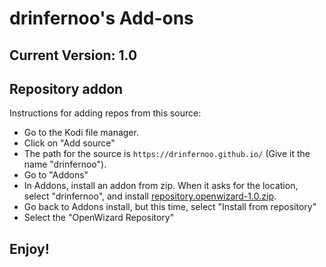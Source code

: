 # drinfernoo's Add-ons
## Current Version: 1.0

## Repository addon

Instructions for adding repos from this source:

<p align="right">
  <ul>
    <li>Go to the Kodi file manager.</li>
    <li>Click on "Add source"</li>
    <li>The path for the source is <code>https://drinfernoo.github.io/</code> (Give it the name "drinfernoo").</li>
    <li>Go to "Addons"</li>
    <li>In Addons, install an addon from zip.  When it asks for the location, select "drinfernoo", and install <a href="repository.openwizard-1.0.zip">repository.openwizard-1.0.zip</a>.</li>
    <li>Go back to Addons install, but this time, select "Install from repository"</li>
    <li>Select the "OpenWizard Repository"</li>
  </ul>
</p>

## Enjoy!

